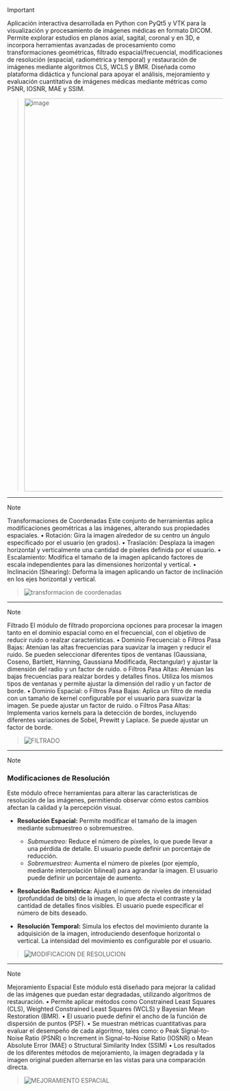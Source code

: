 
> [!IMPORTANT]
> Aplicación interactiva desarrollada en Python con PyQt5 y VTK para la visualización y procesamiento de imágenes médicas en formato DICOM. Permite explorar estudios en planos axial, sagital, coronal y en 3D, e incorpora herramientas avanzadas de procesamiento como transformaciones geométricas, filtrado espacial/frecuencial, modificaciones de resolución (espacial, radiométrica y temporal) y restauración de imágenes mediante algoritmos CLS, WCLS y BMR. Diseñada como plataforma didáctica y funcional para apoyar el análisis, mejoramiento y evaluación cuantitativa de imágenes médicas mediante métricas como PSNR, IOSNR, MAE y SSIM.

> <img width="680" height="917" alt="image" src="https://github.com/user-attachments/assets/2ee04242-8328-4b1c-95f1-4aa6a7384353" />

***
> [!NOTE]
> Transformaciones de Coordenadas
Este conjunto de herramientas aplica modificaciones geométricas a las imágenes, alterando sus propiedades espaciales.
> •	Rotación: Gira la imagen alrededor de su centro un ángulo especificado por el usuario (en grados).
> •	Traslación: Desplaza la imagen horizontal y verticalmente una cantidad de píxeles definida por el usuario.
> •	Escalamiento: Modifica el tamaño de la imagen aplicando factores de escala independientes para las dimensiones horizontal y vertical.
> •	Inclinación (Shearing): Deforma la imagen aplicando un factor de inclinación en los ejes horizontal y vertical.

> ![transformacion de coordenadas](https://github.com/user-attachments/assets/6fa5a6b2-dd7c-4e1e-9cd4-e66db077065b)
***

> [!NOTE]
> Filtrado
  El módulo de filtrado proporciona opciones para procesar la imagen tanto en el dominio espacial como en el frecuencial, con el objetivo de reducir ruido o realzar características.
  •	Dominio Frecuencial: 
  o	Filtros Pasa Bajas: Atenúan las altas frecuencias para suavizar la imagen y reducir el ruido. Se pueden seleccionar diferentes tipos de ventanas (Gaussiana, Coseno, Bartlett, Hanning, Gaussiana Modificada, Rectangular) y ajustar la dimensión del radio y un factor de   ruido.
  o	Filtros Pasa Altas: Atenúan las bajas frecuencias para realzar bordes y detalles finos. Utiliza los mismos tipos de ventanas y permite ajustar la dimensión del radio y un factor de borde.
  •	Dominio Espacial: 
  o	Filtros Pasa Bajas: Aplica un filtro de media con un tamaño de kernel configurable por el usuario para suavizar la imagen. Se puede ajustar un factor de ruido.
  o	Filtros Pasa Altas: Implementa varios kernels para la detección de bordes, incluyendo diferentes variaciones de Sobel, Prewitt y Laplace. Se puede ajustar un factor de borde.

> ![FILTRADO](https://github.com/user-attachments/assets/cbba6edb-a9cd-497c-ac01-9598a67b2c71)
***

> [!NOTE]
> ### Modificaciones de Resolución

Este módulo ofrece herramientas para alterar las características de resolución de las imágenes, permitiendo observar cómo estos cambios afectan la calidad y la percepción visual.

- **Resolución Espacial:** Permite modificar el tamaño de la imagen mediante submuestreo o sobremuestreo.
  - *Submuestreo:* Reduce el número de píxeles, lo que puede llevar a una pérdida de detalle. El usuario puede definir un porcentaje de reducción.
  - *Sobremuestreo:* Aumenta el número de píxeles (por ejemplo, mediante interpolación bilineal) para agrandar la imagen. El usuario puede definir un porcentaje de aumento.

- **Resolución Radiométrica:** Ajusta el número de niveles de intensidad (profundidad de bits) de la imagen, lo que afecta el contraste y la cantidad de detalles finos visibles. El usuario puede especificar el número de bits deseado.

- **Resolución Temporal:** Simula los efectos del movimiento durante la adquisición de la imagen, introduciendo desenfoque horizontal o vertical. La intensidad del movimiento es configurable por el usuario.

> ![MODIFICACION DE RESOLUCION](https://github.com/user-attachments/assets/36152dea-86c3-4a60-a814-d17ac787a595)
***

> [!NOTE]
> Mejoramiento Espacial
Este módulo está diseñado para mejorar la calidad de las imágenes que puedan estar degradadas, utilizando algoritmos de restauración.
•	Permite aplicar métodos como Constrained Least Squares (CLS), Weighted Constrained Least Squares (WCLS) y Bayesian Mean Restoration (BMR).
•	El usuario puede definir el ancho de la función de dispersión de puntos (PSF).
•	Se muestran métricas cuantitativas para evaluar el desempeño de cada algoritmo, tales como: 
o	Peak Signal-to-Noise Ratio (PSNR)
o	Increment in Signal-to-Noise Ratio (IOSNR)
o	Mean Absolute Error (MAE)
o	Structural Similarity Index (SSIM)
•	Los resultados de los diferentes métodos de mejoramiento, la imagen degradada y la imagen original pueden alternarse en las vistas para una comparación directa.

> ![MEJORAMIENTO ESPACIAL](https://github.com/user-attachments/assets/4a3b8ca5-2733-4f1c-b507-9e47bc0e008f)


